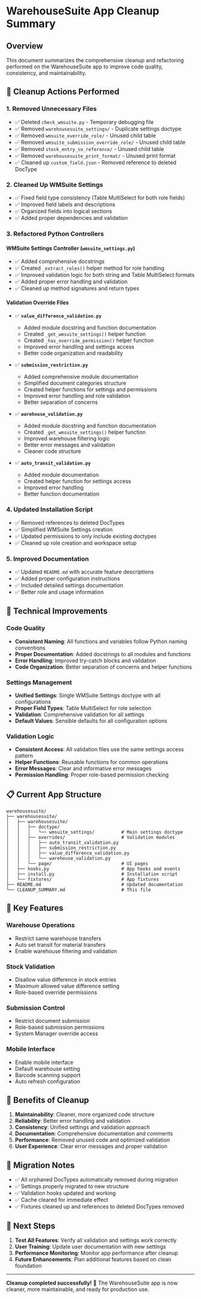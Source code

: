 # WarehouseSuite App Cleanup Summary

## Overview
This document summarizes the comprehensive cleanup and refactoring performed on the WarehouseSuite app to improve code quality, consistency, and maintainability.

## 🧹 Cleanup Actions Performed

### 1. **Removed Unnecessary Files**
- ✅ Deleted `check_wmsuite.py` - Temporary debugging file
- ✅ Removed `warehousesuite_settings/` - Duplicate settings doctype
- ✅ Removed `wmsuite_override_role/` - Unused child table
- ✅ Removed `wmsuite_submission_override_role/` - Unused child table
- ✅ Removed `stock_entry_so_reference/` - Unused child table
- ✅ Removed `warehousesuite_print_format/` - Unused print format
- ✅ Cleaned up `custom_field.json` - Removed reference to deleted DocType

### 2. **Cleaned Up WMSuite Settings**
- ✅ Fixed field type consistency (Table MultiSelect for both role fields)
- ✅ Improved field labels and descriptions
- ✅ Organized fields into logical sections
- ✅ Added proper dependencies and validation

### 3. **Refactored Python Controllers**

#### **WMSuite Settings Controller (`wmsuite_settings.py`)**
- ✅ Added comprehensive docstrings
- ✅ Created `_extract_roles()` helper method for role handling
- ✅ Improved validation logic for both string and Table MultiSelect formats
- ✅ Added proper error handling and validation
- ✅ Cleaned up method signatures and return types

#### **Validation Override Files**
- ✅ **`value_difference_validation.py`**
  - Added module docstring and function documentation
  - Created `_get_wmsuite_settings()` helper function
  - Created `_has_override_permission()` helper function
  - Improved error handling and settings access
  - Better code organization and readability

- ✅ **`submission_restriction.py`**
  - Added comprehensive module documentation
  - Simplified document categories structure
  - Created helper functions for settings and permissions
  - Improved error handling and role validation
  - Better separation of concerns

- ✅ **`warehouse_validation.py`**
  - Added module docstring and function documentation
  - Created `_get_wmsuite_settings()` helper function
  - Improved warehouse filtering logic
  - Better error messages and validation
  - Cleaner code structure

- ✅ **`auto_transit_validation.py`**
  - Added module documentation
  - Created helper function for settings access
  - Improved error handling
  - Better function documentation

### 4. **Updated Installation Script**
- ✅ Removed references to deleted DocTypes
- ✅ Simplified WMSuite Settings creation
- ✅ Updated permissions to only include existing doctypes
- ✅ Cleaned up role creation and workspace setup

### 5. **Improved Documentation**
- ✅ Updated `README.md` with accurate feature descriptions
- ✅ Added proper configuration instructions
- ✅ Included detailed settings documentation
- ✅ Better role and usage information

## 🔧 Technical Improvements

### **Code Quality**
- **Consistent Naming**: All functions and variables follow Python naming conventions
- **Proper Documentation**: Added docstrings to all modules and functions
- **Error Handling**: Improved try-catch blocks and validation
- **Code Organization**: Better separation of concerns and helper functions

### **Settings Management**
- **Unified Settings**: Single WMSuite Settings doctype with all configurations
- **Proper Field Types**: Table MultiSelect for role selection
- **Validation**: Comprehensive validation for all settings
- **Default Values**: Sensible defaults for all configuration options

### **Validation Logic**
- **Consistent Access**: All validation files use the same settings access pattern
- **Helper Functions**: Reusable functions for common operations
- **Error Messages**: Clear and informative error messages
- **Permission Handling**: Proper role-based permission checking

## 📋 Current App Structure

```
warehousesuite/
├── warehousesuite/
│   ├── warehousesuite/
│   │   ├── doctype/
│   │   │   └── wmsuite_settings/          # Main settings doctype
│   │   ├── overrides/                     # Validation modules
│   │   │   ├── auto_transit_validation.py
│   │   │   ├── submission_restriction.py
│   │   │   ├── value_difference_validation.py
│   │   │   └── warehouse_validation.py
│   │   └── page/                          # UI pages
│   ├── hooks.py                           # App hooks and events
│   ├── install.py                         # Installation script
│   └── fixtures/                          # App fixtures
├── README.md                              # Updated documentation
└── CLEANUP_SUMMARY.md                     # This file
```

## 🎯 Key Features

### **Warehouse Operations**
- Restrict same warehouse transfers
- Auto set transit for material transfers
- Enable warehouse filtering and validation

### **Stock Validation**
- Disallow value difference in stock entries
- Maximum allowed value difference setting
- Role-based override permissions

### **Submission Control**
- Restrict document submission
- Role-based submission permissions
- System Manager override access

### **Mobile Interface**
- Enable mobile interface
- Default warehouse setting
- Barcode scanning support
- Auto refresh configuration

## 🚀 Benefits of Cleanup

1. **Maintainability**: Cleaner, more organized code structure
2. **Reliability**: Better error handling and validation
3. **Consistency**: Unified settings and validation approach
4. **Documentation**: Comprehensive documentation and comments
5. **Performance**: Removed unused code and optimized validation
6. **User Experience**: Clear error messages and proper validation

## 🔄 Migration Notes

- ✅ All orphaned DocTypes automatically removed during migration
- ✅ Settings properly migrated to new structure
- ✅ Validation hooks updated and working
- ✅ Cache cleared for immediate effect
- ✅ Fixtures cleaned up and references to deleted DocTypes removed

## 📝 Next Steps

1. **Test All Features**: Verify all validation and settings work correctly
2. **User Training**: Update user documentation with new settings
3. **Performance Monitoring**: Monitor app performance after cleanup
4. **Future Enhancements**: Plan additional features based on clean foundation

---

**Cleanup completed successfully!** 🎉
The WarehouseSuite app is now cleaner, more maintainable, and ready for production use. 